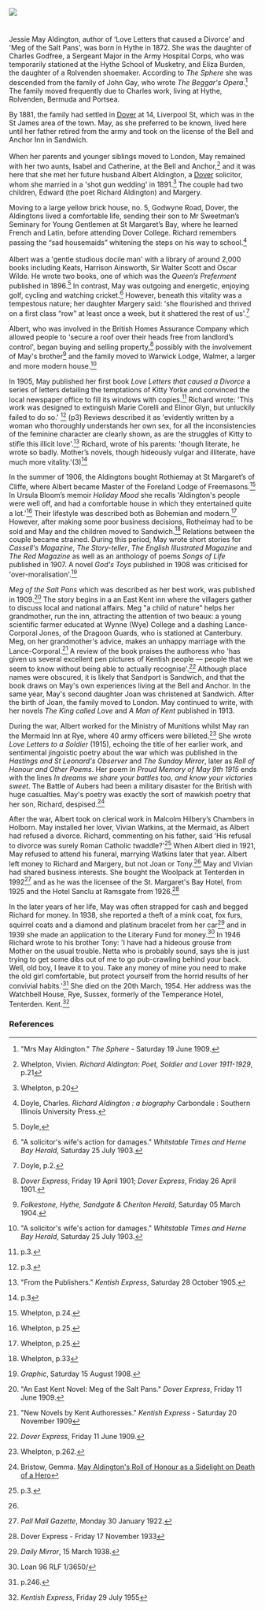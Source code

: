 <a href="https://www.kent-maps.online"><img src="https://www.kent-maps.online/juncture/ve-button.png"></a>
<param ve-config title="May Aldington (1872-1954)" author="Michelle Crowther" layout="vtl" banner="https://raw.githubusercontent.com/kent-map/images/main/banners/19c.jpg">

<param ve-entity eid="Q2313624" aliases="Rolvenden">
<param ve-entity eid="Q967166" aliases="Hythe">
<param ve-entity eid="Q26163" aliases="Sandwich">
<param ve-entity eid="Q2551894" aliases="Walmer">
<param ve-entity eid="Q614560" aliases="Tenterden">
<param ve-entity eid="Q936183" aliases="Tonbridge">
<param ve-entity eid="Q179224" aliases="Dover">

<param ve-map center="Q179224" zoom="10">

#

Jessie May Aldington, author of ‘Love Letters that caused a Divorce’ and 'Meg of the Salt Pans', was born in Hythe in 1872. She was the daughter of Charles Godfree, a Sergeant Major in the Army Hospital Corps, who was temporarily stationed at the Hythe School of Musketry, and Eliza Burden, the daughter of a Rolvenden shoemaker. According to _The Sphere_ she was descended from the family of John Gay, who wrote _The Beggar's Opera_.[^ref1]  The family moved frequently due to Charles work, living at Hythe, Rolvenden, Bermuda and Portsea.
<param ve-image url="https://stor.artstor.org/stor/921dbaac-faac-4fcc-bb1f-4da1329f58cf" label="Hythe School of Musketry" attribution="Invicta Album of Hythe">

By 1881, the family had settled in [Dover](/19c/19c-dover/) at 14, Liverpool St, which was in the St James area of the town. May, as she preferred to be known, lived here until her father retired from the army and took on the license of the Bell and Anchor Inn in Sandwich.
<br><br>
When her parents and younger siblings moved to London, May remained with her two aunts, Isabel and Catherine, at the Bell and Anchor,[^ref2] and it was here that she met her future husband Albert Aldington, a [Dover](/19c/19c-dover/)  solicitor, whom she married in a 'shot gun wedding' in 1891.[^ref3] The couple had two children, Edward (the poet Richard Aldington) and Margery.
<param ve-map center="Q179224" zoom="10">

Moving to a large yellow brick house, no. 5, Godwyne Road, Dover, the Aldingtons lived a comfortable life, sending their son to Mr Sweetman’s Seminary for Young Gentlemen at St Margaret’s Bay, where he learned French and Latin, before attending Dover College. Richard remembers passing the “sad housemaids” whitening the steps on his way to school.[^ref4]
<br><br>
Albert was a 'gentle studious docile man' with a library of around 2,000 books including Keats, Harrison Ainsworth, Sir Walter Scott and Oscar Wilde. He wrote two books, one of which was the _Queen’s Preferment_ published in 1896.[^ref5] In contrast, May was outgoing and energetic, enjoying golf, cycling and watching cricket.[^ref6] However, beneath this vitality was a tempestous nature;  her daughter Margery said: 'she flourished and thrived on a first class “row” at least once a week, but it shattered the rest of us'.[^ref7] 

Albert, who was involved in the British Homes Assurance Company which allowed people to 'secure a roof over their heads free from landlord’s control', began buying and selling property,[^ref8] possibly with the involvement of May's brother[^ref9] and the family moved to Warwick Lodge, Walmer, a larger and more modern house.[^ref10] 

In 1905, May published her first book _Love Letters that caused a Divorce_ a series of letters detailing the temptations of Kitty Yorke and convinced the local newspaper office to fill its windows with copies.[^ref11] Richard wrote: 'This work was designed to extinguish Marie Corelli and Elinor Glyn, but unluckily failed to do so.' [^ref12] (p3) Reviews described it as 'evidently written by a woman who thoroughly understands her own sex, for all the inconsistencies of the feminine character are clearly shown, as are the struggles of Kitty to stifle this illicit love'.[^ref13] Richard, wrote of his parents: 'though literate, he wrote so badly. Mother’s novels, though hideously vulgar and illiterate, have much more vitality.'(3)[^ref14]

In the summer of 1906, the Aldingtons bought Rothiemay at St Margaret’s of Cliffe, where Albert became Master of the Foreland Lodge of Freemasons.[^ref15] In Ursula Bloom’s memoir _Holiday Mood_ she recalls 'Aldington's people were well off, and had a comfortable house in which they entertained quite a lot.'[^ref16] Their lifestyle was described both as Bohemian and modern.[^ref17] However, after making some poor business decisions, Rotheimay had to be sold and May and the children moved to Sandwich.[^ref18] Relations between the couple became strained. During this period, May wrote short stories for _Cassell's Magazine_, _The Story-teller_, _The English Illustrated Magazine_ and _The Red Magazine_ as well as an anthology of poems _Songs of Life_ published in 1907. A novel _God's Toys_ published in 1908 was criticised for 'over-moralisation'.[^ref19]

 _Meg of the Salt Pans_ which was described as her best work, was published in 1909.[^ref20] The story begins in a an East Kent inn where the villagers gather to discuss local and national affairs.  Meg "a child of nature" helps her grandmother, run the inn, attracting the attention of two beaux: a young scientific farmer educated at Wynne (Wye) College and a dashing Lance-Corporal Jones, of the Dragoon Guards, who is stationed at Canterbury. Meg, on her grandmother's advice, makes an unhappy marriage with the Lance-Corporal.[^ref21] A review of the book praises the authoress who 'has given us several excellent pen pictures of Kentish people — people that we seem to know without being able to actually recognise'.[^ref22] Although place names were obscured, it is likely that Sandport is Sandwich, and that the book draws on May's own experiences living at the Bell and Anchor. In the same year, May's second daughter Joan was christened at Sandwich. After the birth of Joan, the family moved to London. May continued to write, with her novels _The King called Love_ and _A Man of Kent_ published in 1913.
 
During the war, Albert worked for the Ministry of Munitions whilst May ran the Mermaid Inn at Rye, where 40 army officers were billeted.[^ref23]  She wrote _Love Letters to a Soldier_ (1915), echoing the title of her earlier work, and sentimental jingoistic poetry about the war which was published in the _Hastings and St Leonard's Observer_ and _The Sunday Mirror_, later as _Roll of Honour and Other Poems_. Her poem _In Proud Memory of May 9th 1915_ ends with the lines _In dreams we share your battles too, and know your victories sweet_. The Battle of Aubers had been a military disaster for the British with huge casualties. May's poetry was exactly the sort of mawkish poetry that her son, Richard, despised.[^ref24]  

After the war, Albert took on clerical work in Malcolm Hilbery’s Chambers in Holborn. May installed her lover, Vivian Watkins, at the Mermaid, as Albert had refused a divorce. Richard, commenting on his father, said 'His refusal to divorce was surely Roman Catholic twaddle?'[^ref25] When Albert died in 1921, May refused to attend his funeral, marrying Watkins later that year. Albert left money to Richard and Margery, but not Joan or Tony.[^ref26] May and Vivian had shared business interests. She bought the Woolpack at Tenterden in 1992[^ref27] and as he was the licensee of the St. Margaret's Bay Hotel, from 1925 and the Hotel Sanclu at Ramsgate from 1926.[^ref28] 
<param ve-image url="https://upload.wikimedia.org/wikipedia/commons/8/8e/St._Mildred%27s_Church%2C_Tenterden%2C_Kent.JPG" label="The Woolpack, Tenterden, Abuk SABUK, CC BY-SA 3.0, via Wikimedia Commons">

In the later years of her life, May was often strapped for cash and begged Richard for money. In 1938, she reported a theft of a mink coat, fox furs, squirrel coats and a diamond and platinum bracelet from her car[^ref29] and in 1939 she made an application to the Literary Fund for money.[^ref30] In 1946 Richard wrote to his brother Tony: 'I have had a hideous grouse from Mother on the usual trouble. Netta who is probably sound, says she is just trying to get some dibs out of me to go pub-crawling behind your back. Well, old boy, I leave it to you. Take any money of mine you need to make the old girl comfortable, but protect yourself from the horrid results of her convivial habits.'[^ref31] She died on the 20th March, 1954. Her address was the Watchbell House, Rye, Sussex, formerly of the Temperance Hotel, Tenterden. Kent.[^ref32]

### References

[^ref1]: "Mrs May Aldington." _The Sphere_ - Saturday 19 June 1909.
[^ref2]: Whelpton, Vivien. _Richard Aldington: Poet, Soldier and Lover 1911-1929_, p.21
[^ref3]: Whelpton, p.20
[^ref4]: Doyle, Charles. _Richard Aldington : a biography_ Carbondale : Southern Illinois University Press.
[^ref5]: Doyle, 
[^ref6]: "A solicitor's wife's action for damages." _Whitstable Times and Herne Bay Herald_, Saturday 25 July 1903.
[^ref7]: Doyle, p.2.
[^ref8]: _Dover Express_, Friday 19 April 1901; _Dover Express_, Friday 26 April 1901.
[^ref9]: _Folkestone, Hythe, Sandgate & Cheriton Herald_, Saturday 05 March 1904.
[^ref10]: "A solicitor's wife's action for damages." _Whitstable Times and Herne Bay Herald_, Saturday 25 July 1903.
[^ref11]: p.3.
[^ref12]: p.3.
[^ref13]: "From the Publishers." _Kentish Express_, Saturday 28 October 1905.
[^ref14]: p.3
[^ref15]: Whelpton, p.24. 
[^ref16]: Whelpton, p.25. 
[^ref17]: Whelpton, p.25.
[^ref18]: Whelpton, p.33
[^ref19]: _Graphic_, Saturday 15 August 1908.
[^ref20]: "An East Kent Novel: Meg of the Salt Pans." _Dover Express_, Friday 11 June 1909.
[^ref21]: "New Novels by Kent Authoresses." _Kentish Express_ - Saturday 20 November 1909
[^ref22]: _Dover Express_, Friday 11 June 1909.
[^ref23]: Whelpton, p.262.
[^ref24]: Bristow, Gemma. [May Aldington's Roll of Honour as a Sidelight on Death of a Hero](https://nclsn.wordpress.com/2018/08/20/may-aldingtons-roll-of-honour-as-a-sidelight-on-death-of-a-hero/)
[^ref25]: p.3.
[^ref26]:
[^ref27]: _Pall Mall Gazette_, Monday 30 January 1922.
[^ref28]: Dover Express - Friday 17 November 1933
[^ref29]: _Daily Mirror_, 15 March 1938.
[^ref30]: Loan 96 RLF 1/3650/
[^ref31]: p.246.
[^ref32]: _Kentish Express_, Friday 29 July 1955
